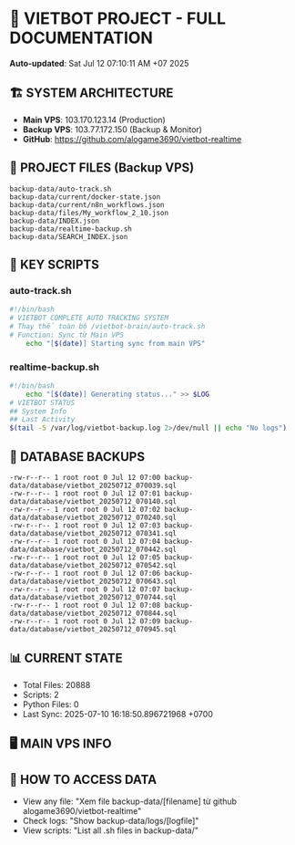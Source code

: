 # 🤖 VIETBOT PROJECT - FULL DOCUMENTATION
**Auto-updated**: Sat Jul 12 07:10:11 AM +07 2025

## 🏗️ SYSTEM ARCHITECTURE
- **Main VPS**: 103.170.123.14 (Production)
- **Backup VPS**: 103.77.172.150 (Backup & Monitor)
- **GitHub**: https://github.com/alogame3690/vietbot-realtime

## 📁 PROJECT FILES (Backup VPS)
```
backup-data/auto-track.sh
backup-data/current/docker-state.json
backup-data/current/n8n_workflows.json
backup-data/files/My_workflow_2_10.json
backup-data/INDEX.json
backup-data/realtime-backup.sh
backup-data/SEARCH_INDEX.json
```

## 🔧 KEY SCRIPTS
### auto-track.sh
```bash
#!/bin/bash
# VIETBOT COMPLETE AUTO TRACKING SYSTEM
# Thay thế toàn bộ /vietbot-brain/auto-track.sh
# Function: Sync từ Main VPS
    echo "[$(date)] Starting sync from main VPS"
```
### realtime-backup.sh
```bash
#!/bin/bash
    echo "[$(date)] Generating status..." >> $LOG
# VIETBOT STATUS
## System Info
## Last Activity
$(tail -5 /var/log/vietbot-backup.log 2>/dev/null || echo "No logs")
```

## 💾 DATABASE BACKUPS
```
-rw-r--r-- 1 root root 0 Jul 12 07:00 backup-data/database/vietbot_20250712_070039.sql
-rw-r--r-- 1 root root 0 Jul 12 07:01 backup-data/database/vietbot_20250712_070140.sql
-rw-r--r-- 1 root root 0 Jul 12 07:02 backup-data/database/vietbot_20250712_070240.sql
-rw-r--r-- 1 root root 0 Jul 12 07:03 backup-data/database/vietbot_20250712_070341.sql
-rw-r--r-- 1 root root 0 Jul 12 07:04 backup-data/database/vietbot_20250712_070442.sql
-rw-r--r-- 1 root root 0 Jul 12 07:05 backup-data/database/vietbot_20250712_070542.sql
-rw-r--r-- 1 root root 0 Jul 12 07:06 backup-data/database/vietbot_20250712_070643.sql
-rw-r--r-- 1 root root 0 Jul 12 07:07 backup-data/database/vietbot_20250712_070744.sql
-rw-r--r-- 1 root root 0 Jul 12 07:08 backup-data/database/vietbot_20250712_070844.sql
-rw-r--r-- 1 root root 0 Jul 12 07:09 backup-data/database/vietbot_20250712_070945.sql
```

## 📊 CURRENT STATE
- Total Files: 20888
- Scripts: 2
- Python Files: 0
- Last Sync: 2025-07-10 16:18:50.896721968 +0700

## 🖥️ MAIN VPS INFO


## 🚨 HOW TO ACCESS DATA
- View any file: "Xem file backup-data/[filename] từ github alogame3690/vietbot-realtime"
- Check logs: "Show backup-data/logs/[logfile]"
- View scripts: "List all .sh files in backup-data/"
